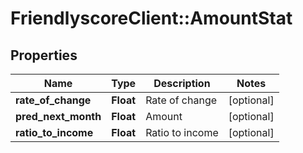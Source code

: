 # FriendlyscoreClient::AmountStat

## Properties
Name | Type | Description | Notes
------------ | ------------- | ------------- | -------------
**rate_of_change** | **Float** | Rate of change | [optional] 
**pred_next_month** | **Float** | Amount | [optional] 
**ratio_to_income** | **Float** | Ratio to income | [optional] 


